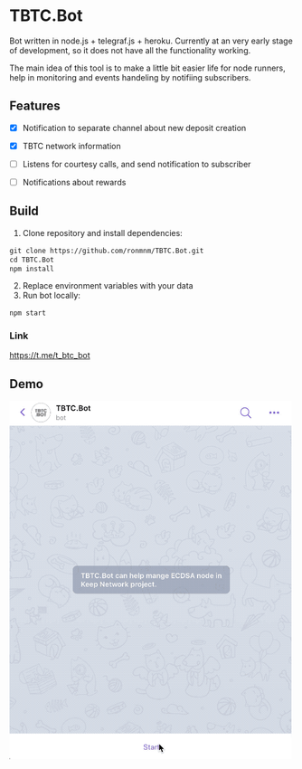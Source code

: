 # TBTC.Bot

Bot written in node.js + telegraf.js + heroku. Currently at an very early stage of development, so it does not have all the functionality working.

The main idea of this tool is to make a little bit easier life for node runners, help in monitoring and events handeling by notifiing subscribers.

## Features
  - [x] Notification to separate channel about new deposit creation
  - [x] TBTC network information
  - [ ] Listens for courtesy calls, and send notification to subscriber
  - [ ] Notifications about rewards


## Build
1. Clone repository and install dependencies:
```
git clone https://github.com/ronmnm/TBTC.Bot.git
cd TBTC.Bot
npm install
```
2. Replace environment variables with your data
3. Run bot locally:
```
npm start
```

### Link
https://t.me/t_btc_bot
## Demo
![demo](https://github.com/ronmnm/TBTC.Bot/blob/master/static/demo.gif)
